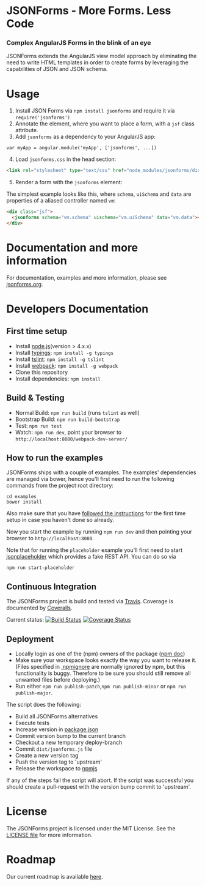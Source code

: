 # JSONForms - More Forms. Less Code
### Complex AngularJS Forms in the blink of an eye

JSONForms extends the AngularJS view model approach by eliminating the need to write HTML templates in order to
create forms by leveraging the capabilities of JSON and JSON schema.

# Usage
1. Install JSON Forms via `npm install jsonforms` and require it via `require('jsonforms')`
2. Annotate the element, where you want to place a form, with a `jsf` class attribute.
3. Add `jsonforms` as a dependency to your AngularJS app:
  
  ```
  var myApp = angular.module('myApp', ['jsonforms', ...])
  ```
4. Load `jsonforms.css` in the head section:
  
  ```html 
  <link rel="stylesheet" type="text/css" href="node_modules/jsonforms/dist/jsonforms.css">
  ```
5. Render a form with the `jsonforms` element:
  
  The simplest example looks like this, where `schema`, `uiSchema` and `data` are 
  properties of a aliased controller named `vm`:
  
  ```html 
  <div class="jsf">
    <jsonforms schema="vm.schema" uischema="vm.uiSchema" data="vm.data"></jsonforms>
  </div>
  ```

# Documentation and more information
For documentation, examples and more information, please see [jsonforms.org](http://github.eclipsesource.com/jsonforms/).

# Developers Documentation

## First time setup
* Install [node.js](https://nodejs.org/)(version > 4.x.x)
* Install [typings](https://github.com/typings/typings): `npm install -g typings` 
* Install [tslint](https://palantir.github.io/tslint/): `npm install -g tslint`
* Install [webpack](https://github.com/webpack/webpack): `npm install -g webpack`
* Clone this repository
* Install dependencies: `npm install`

## Build & Testing
* Normal Build: `npm run build` (runs `tslint` as well)
* Bootstrap Build: `npm run build-bootstrap`
* Test: `npm run test`
* Watch: `npm run dev`, point your browser to `http://localhost:8080/webpack-dev-server/`

## How to run the examples 
JSONForms ships with a couple of examples. The examples' dependencies are managed
via bower, hence you'll first need to run the following commands from
the project root directory:

```
cd examples
bower install
```

Also make sure that you have [followed the instructions](https://github.com/eclipsesource/jsonforms#first-time-setup) for the first time setup in case you haven't done so already.
 
Now you start the example by running `npm run dev` and then pointing 
your browser to `http://localhost:8080`.

Note that for running the `placeholder` example you'll first need to start
[jsonplaceholder](https://jsonplaceholder.typicode.com/) which provides 
a fake REST API. You can do so via

```
npm run start-placeholder
```

## Continuous Integration
The JSONForms project is build and tested via [Travis](https://travis-ci.org/). Coverage is documented by [Coveralls](https://coveralls.io).

Current status: [![Build Status](https://travis-ci.org/eclipsesource/jsonforms.svg?branch=master)](https://travis-ci.org/eclipsesource/jsonforms) [![Coverage Status](https://coveralls.io/repos/eclipsesource/jsonforms/badge.svg?branch=master&service=github)](https://coveralls.io/github/eclipsesource/jsonforms?branch=master)

## Deployment
 * Locally login as one of the (npm) owners of the package ([npm doc](https://docs.npmjs.com/cli/adduser))
 * Make sure your workspace looks exactly the way you want to release it. (Files specified in [.npmignore](https://github.com/eclipsesource/jsonforms/blob/master/.npmignore) are normally ignored by npm, but this functionality is buggy. Therefore to be sure you should still remove all unwanted files before deploying.)
 * Run either ```npm run publish-patch```,```npm run publish-minor``` or ```npm run publish-major```.

The script does the following:
* Build all JSONForms alternatives
* Execute tests
* Increase version in [package.json](https://github.com/eclipsesource/jsonforms/blob/master/package.json)
* Commit version bump to the current branch
* Checkout a new temporary deploy-branch
* Commit ```dist/jsonforms.js``` file
* Create a new version tag
* Push the version tag to 'upstream'
* Release the workspace to [npmjs](https://www.npmjs.com/)

If any of the steps fail the script will abort. If the script was successful you should create a pull-request with the version bump commit to 'upstream'.

# License
The JSONForms project is licensed under the MIT License. See the [LICENSE file](https://github.com/eclipsesource/jsonforms/blob/master/LICENSE) for more information.

# Roadmap
Our current roadmap is available [here](https://github.com/eclipsesource/jsonforms/blob/master/ROADMAP.md).
